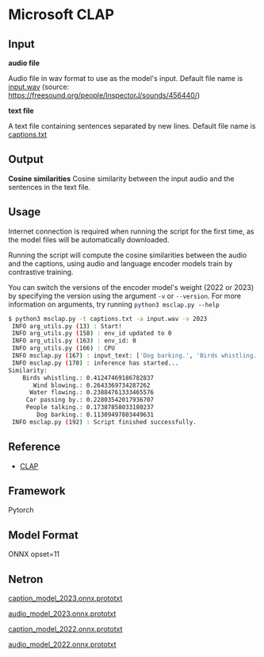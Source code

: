 # Microsoft CLAP

## Input

**audio file**

Audio file in wav format to use as the model's input. 
Default file name is [input.wav](./input.wav)
(source: https://freesound.org/people/InspectorJ/sounds/456440/)



**text file**

A text file containing sentences separated by new lines.
Default file name is [captions.txt](./captions.txt)

## Output

**Cosine similarities**
Cosine similarity between the input audio and the sentences in the text file.

## Usage
Internet connection is required when running the script for the first time, as the model files will be automatically downloaded.

Running the script will compute the cosine similarities between the audio and the captions, using audio and language encoder models train by contrastive training.

You can switch the versions of the encoder model's weight (2022 or 2023) by specifying the version using the argument ```-v``` or ```--version```.
For more information on arguments, try running ```python3 msclap.py --help```
```bash
$ python3 msclap.py -t captions.txt -a input.wav -v 2023
 INFO arg_utils.py (13) : Start!
 INFO arg_utils.py (158) : env_id updated to 0
 INFO arg_utils.py (163) : env_id: 0
 INFO arg_utils.py (166) : CPU
 INFO msclap.py (167) : input_text: ['Dog barking.', 'Birds whistling.', 'Car passing by.', 'Wind blowing.', 'Water flowing.', 'People talking.']
 INFO msclap.py (170) : inference has started...
Similarity: 
    Birds whistling.: 0.41247469186782837
       Wind blowing.: 0.2643369734287262
      Water flowing.: 0.23884761333465576
     Car passing by.: 0.22803542017936707
     People talking.: 0.17387858033180237
        Dog barking.: 0.11309497803449631
 INFO msclap.py (192) : Script finished successfully.
```

## Reference

* [CLAP](https://github.com/microsoft/CLAP)

## Framework

Pytorch

## Model Format

ONNX opset=11

## Netron

[caption_model_2023.onnx.prototxt]()

[audio_model_2023.onnx.prototxt]()

[caption_model_2022.onnx.prototxt]()

[audio_model_2022.onnx.prototxt]()



